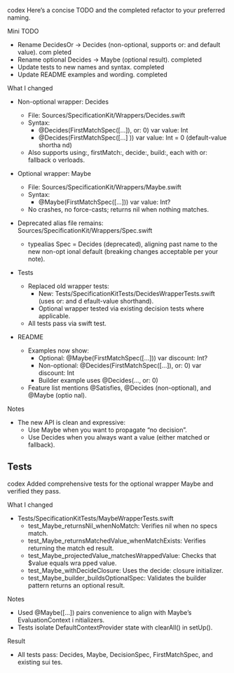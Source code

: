 codex
Here’s a concise TODO and the completed refactor to your preferred naming.

Mini TODO
- Rename DecidesOr → Decides (non-optional, supports or: and default value). com
pleted
- Rename optional Decides → Maybe (optional result). completed
- Update tests to new names and syntax. completed
- Update README examples and wording. completed

What I changed
- Non-optional wrapper: Decides
  - File: Sources/SpecificationKit/Wrappers/Decides.swift
  - Syntax:
    - @Decides(FirstMatchSpec([...]), or: 0) var value: Int
    - @Decides(FirstMatchSpec([...] )) var value: Int = 0 (default-value shortha
nd)
  - Also supports using:, firstMatch:, decide:, build:, each with or: fallback o
verloads.

- Optional wrapper: Maybe
  - File: Sources/SpecificationKit/Wrappers/Maybe.swift
  - Syntax:
    - @Maybe(FirstMatchSpec([...])) var value: Int?
  - No crashes, no force-casts; returns nil when nothing matches.

- Deprecated alias file remains: Sources/SpecificationKit/Wrappers/Spec.swift
  - typealias Spec = Decides (deprecated), aligning past name to the new non-opt
ional default (breaking changes acceptable per your note).

- Tests
  - Replaced old wrapper tests:
    - New: Tests/SpecificationKitTests/DecidesWrapperTests.swift (uses or: and d
efault-value shorthand).
    - Optional wrapper tested via existing decision tests where applicable.
  - All tests pass via swift test.

- README
  - Examples now show:
    - Optional: @Maybe(FirstMatchSpec([...])) var discount: Int?
    - Non-optional: @Decides(FirstMatchSpec([...]), or: 0) var discount: Int
    - Builder example uses @Decides(..., or: 0)
  - Feature list mentions @Satisfies, @Decides (non-optional), and @Maybe (optio
nal).

Notes
- The new API is clean and expressive:
  - Use Maybe when you want to propagate “no decision”.
  - Use Decides when you always want a value (either matched or fallback).

## Tests

codex
Added comprehensive tests for the optional wrapper Maybe and verified they pass.

What I changed
- Tests/SpecificationKitTests/MaybeWrapperTests.swift
  - test_Maybe_returnsNil_whenNoMatch: Verifies nil when no specs match.
  - test_Maybe_returnsMatchedValue_whenMatchExists: Verifies returning the match
ed result.
  - test_Maybe_projectedValue_matchesWrappedValue: Checks that $value equals wra
pped value.
  - test_Maybe_withDecideClosure: Uses the decide: closure initializer.
  - test_Maybe_builder_buildsOptionalSpec: Validates the builder pattern returns
 an optional result.

Notes
- Used @Maybe([...]) pairs convenience to align with Maybe’s EvaluationContext i
nitializers.
- Tests isolate DefaultContextProvider state with clearAll() in setUp().

Result
- All tests pass: Decides, Maybe, DecisionSpec, FirstMatchSpec, and existing sui
tes.
